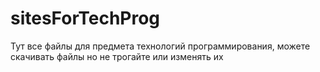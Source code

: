 # sitesForTechProg
Тут все файлы для предмета технологий программирования, можете скачивать файлы но не трогайте или изменять их
